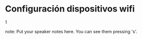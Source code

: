 #  Configuración dispositivos wifi

<p class="vertsep"> <span class="num">1</span> </p>

note:
    Put your speaker notes here.
    You can see them pressing 's'.
